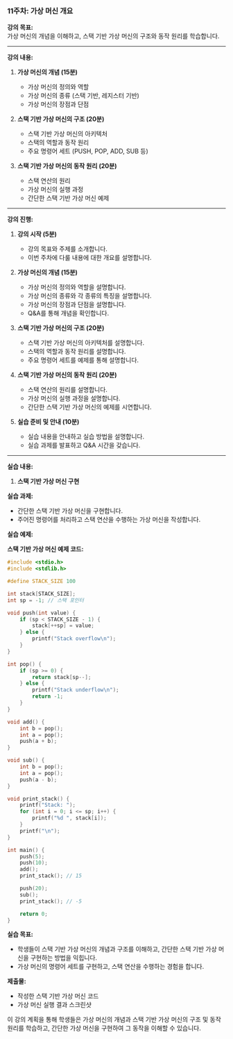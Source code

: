 ### 11주차: 가상 머신 개요

**강의 목표:**  
가상 머신의 개념을 이해하고, 스택 기반 가상 머신의 구조와 동작 원리를 학습합니다.

---

**강의 내용:**

1. **가상 머신의 개념 (15분)**
   - 가상 머신의 정의와 역할
   - 가상 머신의 종류 (스택 기반, 레지스터 기반)
   - 가상 머신의 장점과 단점

2. **스택 기반 가상 머신의 구조 (20분)**
   - 스택 기반 가상 머신의 아키텍처
   - 스택의 역할과 동작 원리
   - 주요 명령어 세트 (PUSH, POP, ADD, SUB 등)

3. **스택 기반 가상 머신의 동작 원리 (20분)**
   - 스택 연산의 원리
   - 가상 머신의 실행 과정
   - 간단한 스택 기반 가상 머신 예제

---

**강의 진행:**

1. **강의 시작 (5분)**
   - 강의 목표와 주제를 소개합니다.
   - 이번 주차에 다룰 내용에 대한 개요를 설명합니다.

2. **가상 머신의 개념 (15분)**
   - 가상 머신의 정의와 역할을 설명합니다.
   - 가상 머신의 종류와 각 종류의 특징을 설명합니다.
   - 가상 머신의 장점과 단점을 설명합니다.
   - Q&A를 통해 개념을 확인합니다.

3. **스택 기반 가상 머신의 구조 (20분)**
   - 스택 기반 가상 머신의 아키텍처를 설명합니다.
   - 스택의 역할과 동작 원리를 설명합니다.
   - 주요 명령어 세트를 예제를 통해 설명합니다.

4. **스택 기반 가상 머신의 동작 원리 (20분)**
   - 스택 연산의 원리를 설명합니다.
   - 가상 머신의 실행 과정을 설명합니다.
   - 간단한 스택 기반 가상 머신의 예제를 시연합니다.

5. **실습 준비 및 안내 (10분)**
   - 실습 내용을 안내하고 실습 방법을 설명합니다.
   - 실습 과제를 발표하고 Q&A 시간을 갖습니다.

---

**실습 내용:**

1. **스택 기반 가상 머신 구현**

**실습 과제:**
- 간단한 스택 기반 가상 머신을 구현합니다.
- 주어진 명령어를 처리하고 스택 연산을 수행하는 가상 머신을 작성합니다.

**실습 예제:**

**스택 기반 가상 머신 예제 코드:**

```c
#include <stdio.h>
#include <stdlib.h>

#define STACK_SIZE 100

int stack[STACK_SIZE];
int sp = -1; // 스택 포인터

void push(int value) {
    if (sp < STACK_SIZE - 1) {
        stack[++sp] = value;
    } else {
        printf("Stack overflow\n");
    }
}

int pop() {
    if (sp >= 0) {
        return stack[sp--];
    } else {
        printf("Stack underflow\n");
        return -1;
    }
}

void add() {
    int b = pop();
    int a = pop();
    push(a + b);
}

void sub() {
    int b = pop();
    int a = pop();
    push(a - b);
}

void print_stack() {
    printf("Stack: ");
    for (int i = 0; i <= sp; i++) {
        printf("%d ", stack[i]);
    }
    printf("\n");
}

int main() {
    push(5);
    push(10);
    add();
    print_stack(); // 15

    push(20);
    sub();
    print_stack(); // -5

    return 0;
}
```

**실습 목표:**
- 학생들이 스택 기반 가상 머신의 개념과 구조를 이해하고, 간단한 스택 기반 가상 머신을 구현하는 방법을 익힙니다.
- 가상 머신의 명령어 세트를 구현하고, 스택 연산을 수행하는 경험을 합니다.

**제출물:**
- 작성한 스택 기반 가상 머신 코드
- 가상 머신 실행 결과 스크린샷

이 강의 계획을 통해 학생들은 가상 머신의 개념과 스택 기반 가상 머신의 구조 및 동작 원리를 학습하고, 간단한 가상 머신을 구현하여 그 동작을 이해할 수 있습니다.